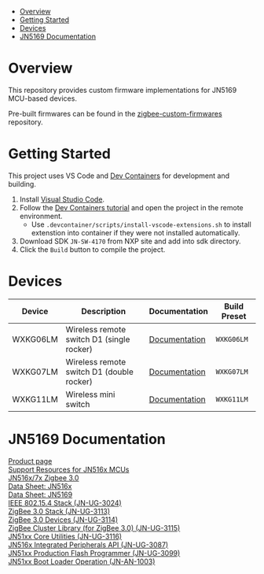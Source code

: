 - [Overview](#overview)
- [Getting Started](#getting-started)
- [Devices](#devices)
- [JN5169 Documentation](#jn5169-documentation)

# Overview
This repository provides custom firmware implementations for JN5169 MCU-based devices.

Pre-built firmwares can be found in the [zigbee-custom-firmwares](https://github.com/mgavryliuk/zigbee-custom-firmwares) repository.

# Getting Started
This project uses VS Code and [Dev Containers](https://code.visualstudio.com/docs/devcontainers/containers) for development and building.
1. Install [Visual Studio Code](https://code.visualstudio.com/).
2. Follow the [Dev Containers tutorial](https://code.visualstudio.com/docs/devcontainers/tutorial) and open the project in the remote environment.
    - Use `.devcontainer/scripts/install-vscode-extensions.sh` to install extenstion into container if they were not installed automatically.
3. Download SDK `JN-SW-4170` from NXP site and add into sdk directory.
4. Click the `Build` button to compile the project.

# Devices
| Device | Description | Documentation | Build Preset |
|--------|-------------|---------------|--------------|
| WXKG06LM | Wireless remote switch D1 (single rocker) | [Documentation](docs/WXKG06LM.md) | `WXKG06LM` |
| WXKG07LM | Wireless remote switch D1 (double rocker) | [Documentation](docs/WXKG07LM.md) | `WXKG07LM` |
| WXKG11LM | Wireless mini switch | [Documentation](docs/WXKG11LM.md) | `WXKG11LM` |

# JN5169 Documentation
[Product page](https://www.nxp.com/products/JN5169)</br>
[Support Resources for JN516x MCUs](https://www.nxp.com/products/wireless-connectivity/zigbee/support-resources-for-jn516x-mcus:SUPPORT-RESOURCES-JN516X-MCUS)</br>
[JN516x/7x Zigbee 3.0](https://www.nxp.com/pages/jn516x-7x-zigbee-3-0:ZIGBEE-3-0)</br>
[Data Sheet: JN516x](docs/files/JN516X.pdf)</br>
[Data Sheet: JN5169](docs/files/JN5169.pdf)</br>
[IEEE 802.15.4 Stack (JN-UG-3024)](docs/files/JN-UG-3024.pdf)</br>
[ZigBee 3.0 Stack (JN-UG-3113)](docs/files/JN-UG-3113.pdf)</br>
[ZigBee 3.0 Devices (JN-UG-3114)](docs/files/JN-UG-3114.pdf)</br>
[ZigBee Cluster Library (for ZigBee 3.0) (JN-UG-3115)](docs/files/JN-UG-3115.pdf)</br>
[JN51xx Core Utilities (JN-UG-3116)](docs/files/JN-UG-3116.pdf)</br>
[JN516x Integrated Peripherals API (JN-UG-3087)](docs/files/JN-UG-3087.pdf)</br>
[JN51xx Production Flash Programmer (JN-UG-3099)](docs/files/JN-UG-3099.pdf)</br>
[JN51xx Boot Loader Operation (JN-AN-1003)](docs/files/JN-AN-1003.pdf)
